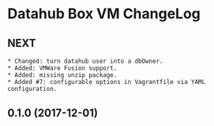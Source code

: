 # Datahub Box VM ChangeLog

## NEXT

	* Changed: turn datahub user into a dbOwner.
    * Added: VMWare Fusion support.
    * Added: missing unzip package.
    * Added #7: configurable options in Vagrantfile via YAML configuration.

## 0.1.0 (2017-12-01)